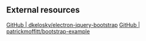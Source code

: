 ## External resources

[GitHub | dkelosky/electron-jquery-bootstrap](https://github.com/dkelosky/electron-jquery-bootstrap)
[GitHub | patrickmoffitt/bootstrap-example](https://github.com/patrickmoffitt/bootstrap-example)